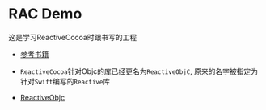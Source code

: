 #  RAC Demo

这是学习ReactiveCocoa时跟书写的工程

- [参考书籍](tutorials/Functional-Reactive-Programming-on-iOS.2014.pdf)

- `ReactiveCocoa`针对Objc的库已经更名为`ReactiveObjC`, 原来的名字被指定为针对`Swift`编写的`Reactive`库

- [ReactiveObjc](https://github.com/ReactiveCocoa/ReactiveObjC)

